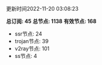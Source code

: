 更新时间2022-11-20 03:08:23

**总订阅: 45**
**总节点: 1138**
**有效节点: 168**
- ssr节点: 24
- trojan节点: 39
- v2ray节点: 101
- ss节点: 4
